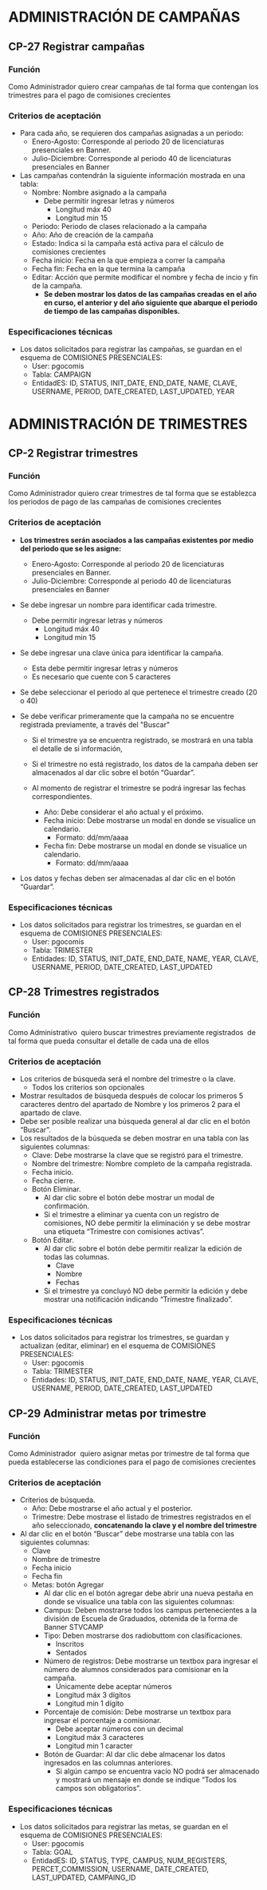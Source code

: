 # ADMINISTRACIÓN DE CAMPAÑAS 

## CP-27 Registrar campañas 

### Función

Como Administrador
quiero crear campañas
de tal forma que contengan los trimestres para el pago de comisiones crecientes


### Criterios de aceptación 

- Para cada año, se requieren dos campañas asignadas a un periodo:
  - Enero-Agosto: Corresponde al periodo 20 de licenciaturas presenciales en Banner.
  - Julio-Diciembre: Corresponde al periodo 40 de licenciaturas presenciales en Banner 
- Las campañas contendrán la siguiente información mostrada en una tabla:
  - Nombre: Nombre asignado a la campaña 
    - Debe permitir ingresar letras y números
      - Longitud máx 40
      - Longitud min 15
  - Periodo: Periodo de clases relacionado a la campaña
  - Año: Año de creación de la campaña
  - Estado: Indica si la campaña está activa para el cálculo de comisiones crecientes 
  - Fecha inicio: Fecha en la que empieza a correr la campaña
  - Fecha fin: Fecha en la que termina la campaña
  - Editar: Acción que permite modificar el nombre y fecha de incio y fin de la campaña.
    - **Se deben mostrar los datos de las campañas creadas en el año en curso, el anterior y del año siguiente que abarque el periodo de tiempo de las campañas disponibles.**    

### Especificaciones técnicas 

- Los datos solicitados para registrar las campañas, se guardan en el esquema de COMISIONES PRESENCIALES:
	- User: pgocomis
	- Tabla: CAMPAIGN
	- EntidadES: ID, STATUS, INIT_DATE, END_DATE, NAME, CLAVE, USERNAME, PERIOD, DATE_CREATED, LAST_UPDATED, YEAR



# ADMINISTRACIÓN DE TRIMESTRES 



## CP-2 Registrar trimestres

### Función

Como Administrador
quiero crear trimestres
de tal forma que se establezca los periodos de pago de las campañas de comisiones crecientes

### Criterios de aceptación    

- **Los trimestres serán asociados a las campañas existentes por medio del periodo que se les asigne:**
  - Enero-Agosto: Corresponde al periodo 20 de licenciaturas presenciales en Banner.
  - Julio-Diciembre: Corresponde al periodo 40 de licenciaturas presenciales en Banner 
- Se debe ingresar un nombre para identificar cada trimestre.

  - Debe permitir ingresar letras y números
    - Longitud máx 40
    - Longitud min 15
- Se debe ingresar una clave única para identificar la campaña.

  - Esta debe permitir ingresar letras y números
  - Es necesario que cuente con 5 caracteres
- Se debe seleccionar el periodo al que pertenece el trimestre creado (20 o 40)
- Se debe verificar primeramente que la campaña no se encuentre registrada previamente, a través del "Buscar"

  - Si el trimestre ya se encuentra registrado, se mostrará en una tabla el detalle de si información,
  - Si el trimestre no está registrado,  los datos de la campaña deben ser almacenados al dar clic sobre el botón “Guardar”.

  - Al momento de registrar el trimestre se podrá ingresar las fechas correspondientes.
    - Año: Debe considerar el año actual y el próximo.
    - Fecha inicio: Debe mostrarse un modal en donde se visualice un calendario. 
      - Formato: dd/mm/aaaa
    - Fecha fin: Debe mostrarse un modal en donde se visualice un calendario. 
      - Formato: dd/mm/aaaa
- Los datos y fechas deben ser almacenadas al dar clic en el botón “Guardar”. 

### Especificaciones técnicas 

- Los datos solicitados para registrar los trimestres, se guardan en el esquema de COMISIONES PRESENCIALES:
  - User: pgocomis
  - Tabla: TRIMESTER
  - Entidades: ID, STATUS, INIT_DATE, END_DATE, NAME, YEAR, CLAVE, USERNAME, PERIOD, DATE_CREATED, LAST_UPDATED



## CP-28 Trimestres registrados

### Función

Como Administrativo 
quiero buscar trimestres previamente registrados 
de tal forma que pueda consultar el detalle de cada una de ellos

### Criterios de aceptación 

- Los criterios de búsqueda será el nombre del trimestre o la clave. 
	- Todos los criterios son opcionales
- Mostrar resultados de búsqueda después de colocar los primeros 5 caracteres dentro del apartado de Nombre y los primeros 2 para el apartado de clave.
- Debe ser posible realizar una búsqueda general al dar clic en el botón “Buscar”.
- Los resultados de la búsqueda se deben mostrar en una tabla con las siguientes columnas: 
	- Clave: Debe mostrarse la clave que se registró para el trimestre.
	- Nombre del trimestre: Nombre completo de la campaña registrada.
	- Fecha inicio.
	- Fecha cierre.
	- Botón Eliminar.
		- Al dar clic sobre el botón debe mostrar un modal de confirmación.
		- Si el trimestre a eliminar ya cuenta con un registro de comisiones, NO debe permitir la eliminación y se debe mostrar una etiqueta “Trimestre con comisiones activas”.
	- Botón Editar.
		- Al dar clic sobre el botón debe permitir realizar la edición de todas las columnas.
			- Clave
			- Nombre
			- Fechas
		- Si el trimestre ya concluyó NO debe permitir la edición y debe mostrar una notificación indicando “Trimestre finalizado”. 

### Especificaciones técnicas 

- Los datos solicitados para registrar los trimestres, se guardan y actualizan (editar, eliminar) en el esquema de COMISIONES PRESENCIALES:
	- User: pgocomis
	- Tabla: TRIMESTER
	- Entidades: ID, STATUS, INIT_DATE, END_DATE, NAME, YEAR, CLAVE, USERNAME, PERIOD, DATE_CREATED, LAST_UPDATED


## CP-29 Administrar metas por trimestre 

### Función

Como Administrador 
quiero asignar metas por trimestre
de tal forma que pueda establecerse las condiciones para el pago de comisiones crecientes


### Criterios de aceptación 

- Criterios de búsqueda.
	- Año: Debe mostrarse el año actual y el posterior.
	- Trimestre: Debe mostrase el listado de trimestres registrados en el año seleccionado, **concatenando la clave y el nombre del trimestre**
- Al dar clic en el botón “Buscar” debe mostrarse una tabla con las siguientes columnas: 
	- Clave
	- Nombre de trimestre
	- Fecha inicio
	- Fecha fin
	- Metas: botón Agregar
		- Al dar clic en el botón agregar debe abrir una nueva pestaña en donde se visualice una tabla con las siguientes columnas:
		- Campus: Deben mostrarse todos los campus pertenecientes a la división de Escuela de Graduados, obtenida de la forma de Banner STVCAMP 
		- Tipo: Deben mostrarse dos radiobuttom con clasificaciones.
			- Inscritos
			- Sentados
		- Número de registros: Debe mostrarse un textbox para ingresar el número de alumnos considerados para comisionar en la campaña.
			- Únicamente debe aceptar números
			- Longitud máx 3 dígitos
			- Longitud min 1 dígito
		- Porcentaje de comisión: Debe mostrarse un textbox para ingresar el porcentaje a comisionar.
			- Debe aceptar números con un decimal
			- Longitud máx 3 caracteres
			- Longitud min 1 caracter
		- Botón de Guardar: Al dar clic debe almacenar los datos ingresados en las columnas anteriores.
			- Si algún campo se encuentra vacío NO podrá ser almacenado y mostrará un mensaje en donde se indique “Todos los campos son obligatorios”.

### Especificaciones técnicas 

- Los datos solicitados para registrar las metas, se guardan en el esquema de COMISIONES PRESENCIALES:
	- User: pgocomis
	- Tabla: GOAL
	- EntidadES: ID, STATUS, TYPE, CAMPUS, NUM_REGISTERS, PERCET_COMMISSION, USERNAME, DATE_CREATED, LAST_UPDATED, CAMPAING_ID
